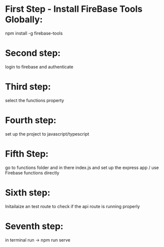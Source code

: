 # First Step - Install FireBase Tools Globally:
npm install -g firebase-tools
# Second step:
login to firebase and authenticate
# Third step:
select  the functions property
# Fourth step:
set up the project to javascript/typescript
# Fifth Step:
go to functions folder and in there index.js
and set up the express app / use Firebase functions directly
# Sixth step:
Initailaize an test route to check if the api route is running properly
# Seventh step:
in terminal run -> npm run serve
